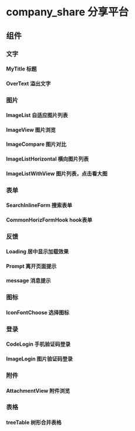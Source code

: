 # company_share 分享平台

## 组件

### 文字
#### MyTitle 标题
#### OverText 溢出文字

### 图片
#### ImageList 自适应图片列表
#### ImageView 图片浏览
#### ImageCompare 图片对比
#### ImageListHorizontal 横向图片列表
#### ImageListWithView 图片列表，点击看大图

### 表单
#### SearchInlineForm 搜索表单
#### CommonHorizFormHook hook表单

### 反馈
#### Loading 居中显示加载效果
#### Prompt 离开页面提示
#### message 消息提示

### 图标
#### IconFontChoose 选择图标

### 登录
#### CodeLogin 手机验证码登录
#### ImageLogin 图片验证码登录

### 附件
#### AttachmentView 附件浏览

### 表格
#### treeTable 树形合并表格
